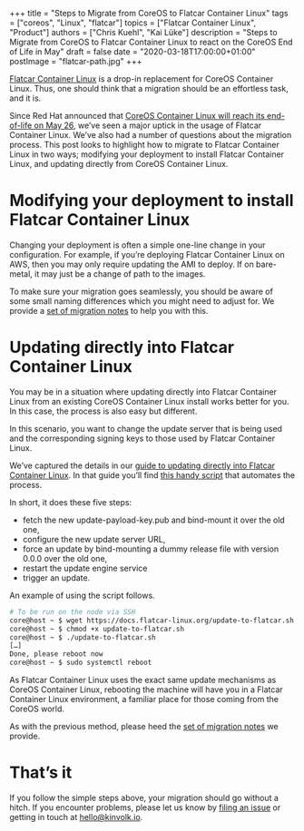 +++
title = "Steps to Migrate from CoreOS to Flatcar Container Linux"
tags = ["coreos", "Linux", "flatcar"]
topics = ["Flatcar Container Linux", "Product"]
authors = ["Chris Kuehl", "Kai Lüke"]
description = "Steps to Migrate from CoreOS to Flatcar Container Linux to react on the CoreOS End of Life in May"
draft = false
date = "2020-03-18T17:00:00+01:00"
postImage = "flatcar-path.jpg"
+++

[Flatcar Container Linux](https://www.flatcar-linux.org/) is a drop-in replacement for CoreOS Container Linux. Thus, one should think that a migration should be an effortless task, and it is.

Since Red Hat announced that [CoreOS Container Linux will reach its end-of-life on May 26](https://coreos.com/os/eol/), we’ve seen a major uptick in the usage of Flatcar Container Linux. We’ve also had a number of questions about the migration process. This post looks to highlight how to migrate to Flatcar Container Linux in two ways; modifying your deployment to install Flatcar Container Linux, and updating directly from CoreOS Container Linux.


# Modifying your deployment to install Flatcar Container Linux

Changing your deployment is often a simple one-line change in your configuration. For example, if you’re deploying Flatcar Container Linux on AWS, then you may only require updating the AMI to deploy. If on bare-metal, it may just be a change of path to the images.

To make sure your migration goes seamlessly, you should be aware of some small naming differences which you might need to adjust for. We provide a [set of migration notes](https://docs.flatcar-linux.org/os/migrate-from-container-linux/) to help you with this.


# Updating directly into Flatcar Container Linux

You may be in a situation where updating directly into Flatcar Container Linux from an existing CoreOS Container Linux install works better for you. In this case, the process is also easy but different.

In this scenario, you want to change the update server that is being used and the corresponding signing keys to those used by Flatcar Container Linux.

We’ve captured the details in our [guide to updating directly into Flatcar Container Linux](https://docs.flatcar-linux.org/os/update-from-container-linux/). In that guide you’ll find [this handy script](https://docs.flatcar-linux.org/update-to-flatcar.sh) that automates the process.

In short, it does these five steps:

* fetch the new update-payload-key.pub and bind-mount it over the old one,
* configure the new update server URL,
* force an update by bind-mounting a dummy release file with version 0.0.0 over the old one,
* restart the update engine service
* trigger an update.

An example of using the script follows.

```bash
# To be run on the node via SSH
core@host ~ $ wget https://docs.flatcar-linux.org/update-to-flatcar.sh
core@host ~ $ chmod +x update-to-flatcar.sh
core@host ~ $ ./update-to-flatcar.sh
[…]
Done, please reboot now
core@host ~ $ sudo systemctl reboot
```

As Flatcar Container Linux uses the exact same update mechanisms as CoreOS Container Linux, rebooting the machine will have you in a Flatcar Container Linux environment, a familiar place for those coming from the CoreOS world.

As with the previous method, please heed the [set of migration notes](https://docs.flatcar-linux.org/os/migrate-from-container-linux/) we provide.


# That’s it

If you follow the simple steps above, your migration should go without a hitch. If you encounter problems, please let us know by [filing an issue](https://github.com/flatcar/Flatcar/issues) or getting in touch at [hello@kinvolk.io](mailto:hello@kinvolk.io).
